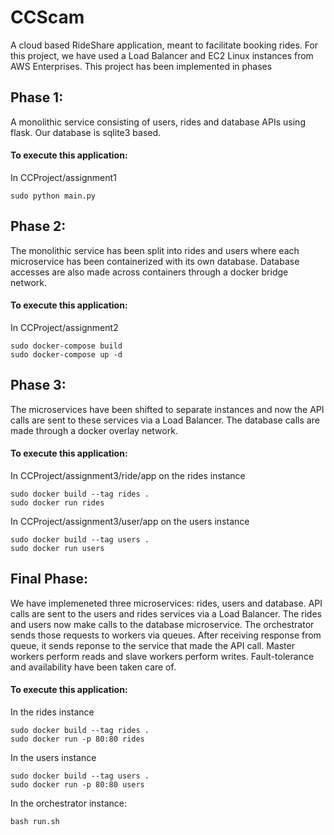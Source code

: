 # CCScam
A cloud based RideShare application, meant to facilitate booking rides.
For this project, we have used a Load Balancer and EC2 Linux instances from AWS Enterprises.
This project has been implemented in phases
## Phase 1:
A monolithic service consisting of users, rides and database APIs using flask. Our database is sqlite3 based.
#### To execute this application:
In CCProject/assignment1
```
sudo python main.py
```
## Phase 2:
The monolithic service has been split into rides and users where each microservice has been containerized with its own database. Database accesses are also made across containers through a docker bridge network.
#### To execute this application:
In CCProject/assignment2
```
sudo docker-compose build
sudo docker-compose up -d
```
## Phase 3:
The microservices have been shifted to separate instances and now the API calls are sent to these services via a Load Balancer. The database calls are made through a docker overlay network.
#### To execute this application:
In CCProject/assignment3/ride/app on the rides instance
```
sudo docker build --tag rides .
sudo docker run rides
```
In CCProject/assignment3/user/app on the users instance
```
sudo docker build --tag users .
sudo docker run users
```
## Final Phase:
We have implemeneted three microservices: rides, users and database.
API calls are sent to the users and rides services via a Load Balancer. The rides and users now make calls to the database microservice. The orchestrator sends those requests to workers via queues. After receiving response from queue, it sends reponse to the service that made the API call. Master workers perform reads and slave workers perform writes. Fault-tolerance and availability have been taken care of. 
#### To execute this application:
In the rides instance
```
sudo docker build --tag rides .
sudo docker run -p 80:80 rides
```
In the users instance
```
sudo docker build --tag users .
sudo docker run -p 80:80 users
```
In the orchestrator instance:
```
bash run.sh
```

